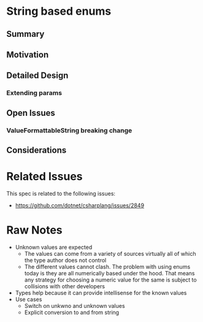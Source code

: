 # String based enums

## Summary

## Motivation
## Detailed Design 

### Extending params


## Open Issues

### ValueFormattableString breaking change
## Considerations

# Related Issues
This spec is related to the following issues: 

- https://github.com/dotnet/csharplang/issues/2849

# Raw Notes

- Unknown values are expected
    - The values can come from a variety of sources virtually all of which the 
    type author does not control
    - The different values cannot clash. The problem with using enums today is
    they are all numerically based under the hood. That means any strategy for 
    choosing a numeric value for the same is subject to collisions with other
    developers
- Types help because it can provide intellisense for the known values
- Use cases
    - Switch on unkwno and unknown values
    - Explicit conversion to and from string
